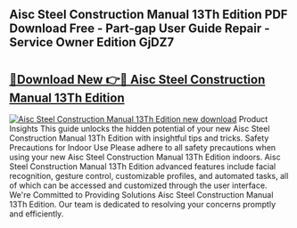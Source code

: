 ## Aisc Steel Construction Manual 13Th Edition PDF Download Free - Part-gap User Guide Repair - Service Owner Edition GjDZ7

# <h2><a href="http://bc39561.oget.top/?id=Aisc+Steel+Construction+Manual+13Th+Edition">🔗Download New 👉🔴 Aisc Steel Construction Manual 13Th Edition</a></h2>

[![Aisc Steel Construction Manual 13Th Edition new download](https://i.imgur.com/5g1atiW.png)](http://bc39561.oget.top/?id=Aisc+Steel+Construction+Manual+13Th+Edition)
Product Insights This guide unlocks the hidden potential of your new Aisc Steel Construction Manual 13Th Edition with insightful tips and tricks. Safety Precautions for Indoor Use Please adhere to all safety precautions when using your new Aisc Steel Construction Manual 13Th Edition indoors. Aisc Steel Construction Manual 13Th Edition advanced features include facial recognition, gesture control, customizable profiles, and automated tasks, all of which can be accessed and customized through the user interface. We're Committed to Providing Solutions Aisc Steel Construction Manual 13Th Edition. Our team is dedicated to resolving your concerns promptly and efficiently.
